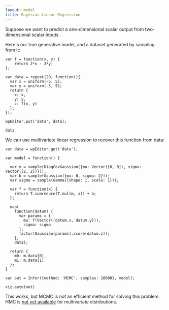 ```yaml
---
layout: model
title: Bayesian Linear Regression
---
```


Suppose we want to predict a one-dimensional scalar output from two-dimensional scalar inputs.

Here's our true generative model, and a dataset generated by sampling from it:

~~~~
var f = function(x, y) {
    return 2*x - 3*y;
};

var data = repeat(20, function(){
  var x = uniform(-5, 5);
  var y = uniform(-5, 5);
  return {
    x: x,
    y: y,
    z: f(x, y)
  };
});

wpEditor.put('data', data);

data   
~~~~

We can use multivariate linear regression to recover this function from data:

~~~~
var data = wpEditor.get('data');

var model = function() {

  var m = sample(DiagCovGaussian({mu: Vector([0, 0]), sigma: Vector([2, 2])}));
  var b = sample(Gaussian({mu: 0, sigma: 2}));
  var sigma = sample(Gamma({shape: 1, scale: 1}));

  var f = function(x) {
    return T.sumreduce(T.mul(m, x)) + b;
  };

  map(
    function(datum) {
      var params = {
        mu: f(Vector([datum.x, datum.y])), 
        sigma: sigma
      };
      factor(Gaussian(params).score(datum.z));
    },
    data);

  return {
    m0: m.data[0],
    m1: m.data[1]
  };
}

var out = Infer({method: 'MCMC', samples: 10000}, model);

viz.auto(out)
~~~~

This works, but MCMC is not an efficient method for solving this problem. HMC is [not yet available](https://github.com/probmods/webppl/issues/286) for multivariate distributions.